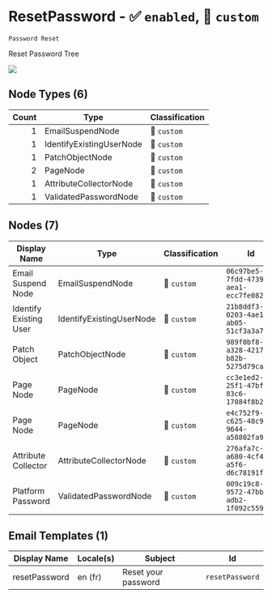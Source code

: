 # ResetPassword - :white_check_mark: `enabled`, :red_circle: `custom`
`Password Reset`

Reset Password Tree

[![](./ResetPassword.png)]()

## Node Types (6)
| Count | Type | Classification |
| -----:| ---- | -------------- |
| 1 | EmailSuspendNode | :red_circle: `custom` |
| 1 | IdentifyExistingUserNode | :red_circle: `custom` |
| 1 | PatchObjectNode | :red_circle: `custom` |
| 2 | PageNode | :red_circle: `custom` |
| 1 | AttributeCollectorNode | :red_circle: `custom` |
| 1 | ValidatedPasswordNode | :red_circle: `custom` |
## Nodes (7)
| Display Name | Type | Classification | Id |
| ------------ | ---- | -------------- | ---|
| Email Suspend Node | EmailSuspendNode | :red_circle: `custom` | `06c97be5-7fdd-4739-aea1-ecc7fe082865` |
| Identify Existing User | IdentifyExistingUserNode | :red_circle: `custom` | `21b8ddf3-0203-4ae1-ab05-51cf3a3a707a` |
| Patch Object | PatchObjectNode | :red_circle: `custom` | `989f0bf8-a328-4217-b82b-5275d79ca8bd` |
| Page Node | PageNode | :red_circle: `custom` | `cc3e1ed2-25f1-47bf-83c6-17084f8b2b2b` |
| Page Node | PageNode | :red_circle: `custom` | `e4c752f9-c625-48c9-9644-a58802fa9e9c` |
| Attribute Collector | AttributeCollectorNode | :red_circle: `custom` | `276afa7c-a680-4cf4-a5f6-d6c78191f5c9` |
| Platform Password | ValidatedPasswordNode | :red_circle: `custom` | `009c19c8-9572-47bb-adb2-1f092c559a43` |
## Email Templates (1)
| Display Name | Locale(s) | Subject | Id |
| ------------ | --------- | ------- | ---|
| resetPassword | en (fr) | Reset your password | `resetPassword` |
